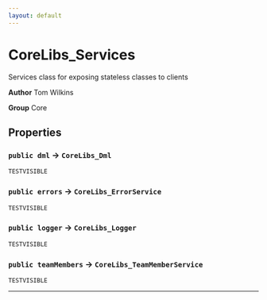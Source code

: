```yaml
---
layout: default
---
```

# CoreLibs_Services

Services class for exposing stateless classes to clients


**Author** Tom Wilkins


**Group** Core

## Properties

### `public dml` → `CoreLibs_Dml`

`TESTVISIBLE` 

### `public errors` → `CoreLibs_ErrorService`

`TESTVISIBLE` 

### `public logger` → `CoreLibs_Logger`

`TESTVISIBLE` 

### `public teamMembers` → `CoreLibs_TeamMemberService`

`TESTVISIBLE` 

---
